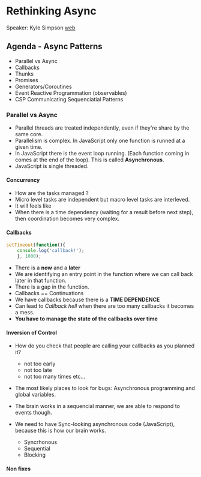 # Rethinking Async
Speaker: Kyle Simpson [web](http://getify.me/)

## Agenda - Async Patterns
* Parallel vs Async
* Callbacks
* Thunks
* Promises
* Generators/Coroutines
* Event Reactive Programmation (observables)
* CSP Communicating Sequenciatial Patterns

### Parallel vs Async
* Parallel threads are treated independently, even if they're share by the same core.
* Parallelism is complex. In JavaScript only one function is runned at a given time.
* In JavaScript there is the event loop running. (Each function coming in comes at the end of the loop). This is called **Asynchronous**.
* JavaScript is single threaded.

#### Concurrency 
* How are the tasks managed ?
* Micro level tasks are independent but macro level tasks are interleved.
* It will feels like 
* When there is a time dependency (waiting for a result before next step), then coordination becomes very complex.


#### Callbacks

```JavaScript
setTimeout(function(){
    console.log('callback!');
    }, 1000);
```

* There is a **now** and a **later**
* We are identifying an entry point in the function where we can call back later in that function.
* There is a gap in the function.
* Callbacks == Continuations
* We have callbacks because there is a **TIME DEPENDENCE**
* Can lead to *Callback hell* when there are too many callbacks it becomes a mess.
* **You have to manage the state of the callbacks over time**

#### Inversion of Control
* How do you check that people are calling your callbacks as you planned it?
    * not too early
    * not too late
    * not too  many times etc...

* The most likely places to look for bugs: Asynchronous programming and global variables.
* The brain works in a sequencial manner, we are able to respond to events though.
* We need to have Sync-looking asynchronous code (JavaScript), because this is how our brain works.
    * Syncrhonous
    * Sequential
    * Blocking

#### Non fixes














